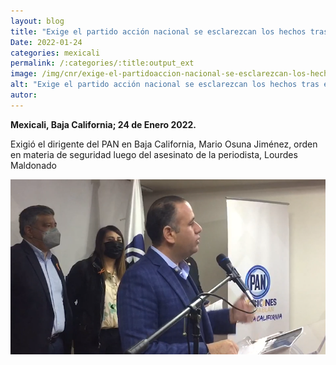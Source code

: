 ```yaml
---
layout: blog
title: "Exige el partido acción nacional se esclarezcan los hechos tras el asesinato de la periodista lourdes maldonado"
Date: 2022-01-24
categories: mexicali
permalink: /:categories/:title:output_ext
image: /img/cnr/exige-el-partidoaccion-nacional-se-esclarezcan-los-hechos-tras-el-assesinato-de-laperiodista-lourdes.png
alt: "Exige el partido acción nacional se esclarezcan los hechos tras el asesinato de la periodista lourdes maldonado"
autor:
---
```


**Mexicali, Baja California; 24 de Enero 2022.** 

Exigió el dirigente del PAN en Baja California, Mario Osuna Jiménez, orden en materia de seguridad luego del asesinato de la periodista, Lourdes Maldonado

<div id="carouselExampleSlidesOnly" class="carousel slide" data-ride="carousel">
  <div class="carousel-inner">
    <div class="carousel-item active">
       <img class="d-block w-100" src="/img/cnr/exige-el-partidoaccion-nacional-se-esclarezcan-los-hechos-tras-el-assesinato-de-laperiodista-lourdes.png" loading="lazy"  alt="Exige el partido acción nacional se esclarezcan los hechos tras el asesinato de la periodista lourdes maldonado">
    </div>
  </div>
</div>